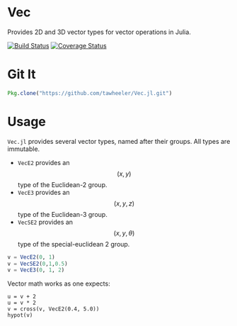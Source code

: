 # Vec

Provides 2D and 3D vector types for vector operations in Julia.

[![Build Status](https://travis-ci.org/tawheeler/Vec.jl.svg?branch=master)](https://travis-ci.org/tawheeler/Vec.jl)
[![Coverage Status](https://coveralls.io/repos/tawheeler/Vec.jl/badge.svg)](https://coveralls.io/r/tawheeler/Vec.jl)

# Git It

```julia
Pkg.clone("https://github.com/tawheeler/Vec.jl.git")
```

# Usage

`Vec.jl` provides several vector types, named after their groups. All types are immutable.

* `VecE2` provides an $$(x,y)$$ type of the Euclidean-2 group.
* `VecE3` provides an $$(x,y,z)$$ type of the Euclidean-3 group.
* `VecSE2` provides an $$(x,y,\theta)$$ type of the special-euclidean 2 group.

```julia
v = VecE2(0, 1)
v = VecSE2(0,1,0.5)
v = VecE3(0, 1, 2)
```

Vector math works as one expects:

```
u = v + 2
u = v * 2
v = cross(v, VecE2(0.4, 5.0))
hypot(v)
```
